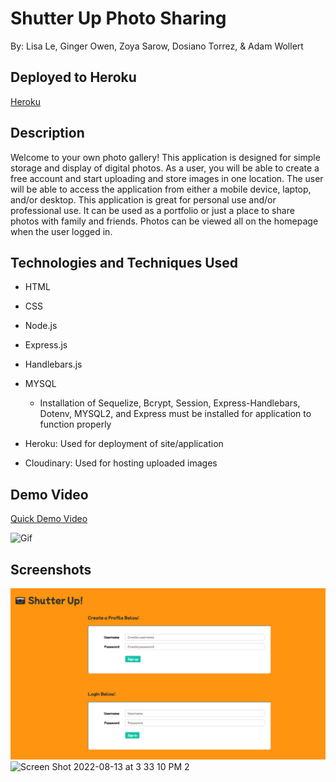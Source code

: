 # Shutter Up Photo Sharing

By: Lisa Le, Ginger Owen, Zoya Sarow, Dosiano Torrez, & Adam Wollert

## Deployed to Heroku

[Heroku](https://desolate-cove-27983.herokuapp.com/)

## Description

Welcome to your own photo gallery! This application is designed for simple storage and display of digital photos. As a user, you will be able to create a free account and start uploading and store images in one location. The user will be able to access the application from either a mobile device, laptop, and/or desktop. This application is great for personal use and/or professional use. It can be used as a portfolio or just a place to share photos with family and friends. Photos can be viewed all on the homepage when the user logged in.

## Technologies and Techniques Used

- HTML
- CSS
- Node.js
- Express.js
- Handlebars.js
- MYSQL

  - Installation of Sequelize, Bcrypt, Session, Express-Handlebars, Dotenv, MYSQL2, and Express must be installed for application to function properly

- Heroku: Used for deployment of site/application
- Cloudinary: Used for hosting uploaded images

## Demo Video

[Quick Demo Video](https://drive.google.com/file/d/1Fw6hL7S8XunC3jrwvir0knYd9HqYsUDu/view)

![Gif](/assets/gif/demo.gif)

## Screenshots

![screenshot 1](/assets/images/Screenshot.PNG)
![Screen Shot 2022-08-13 at 3 33 10 PM 2](https://user-images.githubusercontent.com/101853202/184511479-81317bee-0eb9-4327-b0fe-70aa4284bf46.png)
